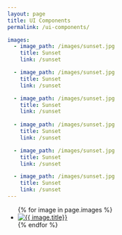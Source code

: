 ```yaml
---
layout: page
title: UI Components
permalink: /ui-components/

images:
  - image_path: /images/sunset.jpg
    title: Sunset
    link: /sunset

  - image_path: /images/sunset.jpg
    title: Sunset
    link: /sunset

  - image_path: /images/sunset.jpg
    title: Sunset
    link: /sunset
    
  - image_path: /images/sunset.jpg
    title: Sunset
    link: /sunset

  - image_path: /images/sunset.jpg
    title: Sunset
    link: /sunset

  - image_path: /images/sunset.jpg
    title: Sunset
    link: /sunset
---
```


<ul class="m-gallery">
  {% for image in page.images %}
    <li>
      <a href="{{ image.link }}">
        <img src="{{ image.image_path }}" alt="{{ image.title}}"/>
      </a>
    </li>
  {% endfor %}
</ul>